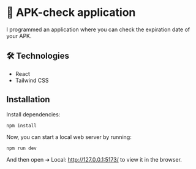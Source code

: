 # 🚗 APK-check application

I programmed an application where you can check the expiration date of your APK. 

## 🛠️ Technologies

- React
- Tailwind CSS

## Installation

Install dependencies:

```
npm install
```

Now, you can start a local web server by running:

```
npm run dev
```

And then open  ➜ Local: http://127.0.0.1:5173/ to view it in the browser.
